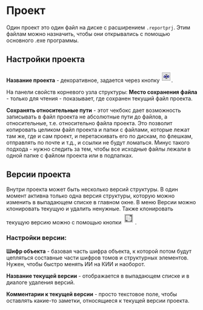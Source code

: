 # Проект
Один проект это один файл на диске с расширением `.reportprj`. Этим файлам можно назначить, чтобы они открывались с помощью основного .exe программы.

## Настройки проекта
**Название проекта** - декоративное, задается через кнопку ![eee](img/project_name_edit.png).

На панели свойств корневого узла структуры:
**Место сохранения файла** - только для чтения - показывает, где сохранен текущий файл проекта.

**Сохранять относительные пути** - этот чекбокс дает возможность записывать в файл проекта не абсолютные пути до файлов, а относительные, т.е. относительно файла проекта. Это позволит копировать целиком файл проекта и папки с файлами, которые лежат там же, где и сам проект, и перетаскивать его по дискам, по флешкам, отправлять по почте и т.д., и ссылки не будут ломаться. Минус такого подхода - нужно следить за тем, чтобы все исходные файлы лежали в одной папке с файлом проекта или в подпапках.

## Версии проекта
Внутри проекта может быть несколько версий структуры. В один момент активна только одна версия структуры, которую можно изменить в выпадающем списке в главном окне. В меню Версии можно клонировать текущую и удалить ненужные. Также клонировать текущую версию можно с помощью кнопки ![eee](img/project_clone_version.png).

### Настройки версии:

**Шифр объекта** - базовая часть шифра объекта, к которой потом будут цепляться составные части шифров томов и структурных элементов. Нужен, чтобы быстро менять ИИ на КИИ и наоборот.

**Название текущей версии** - отображается в выпадающем списке и в диалоге удаления версий.

**Комментарии к текущей версии** - просто текстовое поле, чтобы оставлять какие-то заметки, относящиеся к текущей версии проекта.